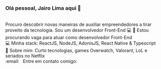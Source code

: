 ### Olá pessoal, Jairo Lima aqui 👋
<br/>
Procuro descobrir novas maneiras de auxiliar empreendedores a tirar proveito da tecnologia. Sou um desenvolvedor Front-End 💻
👀 Estou procurando vaga para atuar como desenvolvedor Front-End
<br/>
💻 Minha stack: ReactJS, NodeJS, AdonisJS, React Native & Typescript
<br/>
💬 Sobre mim: Curto tecnologias, games Overwatch, Valorant, LoL e seriados no Netflix
 <br/> 
:email: &nbsp; Entre em contato comigo:

